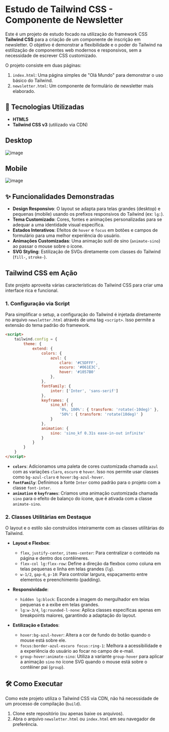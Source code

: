 # Estudo de Tailwind CSS - Componente de Newsletter

Este é um projeto de estudo focado na utilização do framework CSS **Tailwind CSS** para a criação de um componente de inscrição em newsletter. O objetivo é demonstrar a flexibilidade e o poder do Tailwind na estilização de componentes web modernos e responsivos, sem a necessidade de escrever CSS customizado.

O projeto consiste em duas páginas:
1.  `index.html`: Uma página simples de "Olá Mundo" para demonstrar o uso básico do Tailwind.
2.  `newsletter.html`: Um componente de formulário de newsletter mais elaborado.

## 🚀 Tecnologias Utilizadas

-   **HTML5**
-   **Tailwind CSS v3** (utilizado via CDN)

## Desktop
![image](https://user-images.githubusercontent.com/76708357/162736350-2c71a443-f157-42ec-8e3f-bd62d2889b39.png)

## Mobile
![image](https://user-images.githubusercontent.com/76708357/162736513-dc021074-a2e5-4a19-8715-23b8706a5638.png)


## ✨ Funcionalidades Demonstradas

-   **Design Responsivo**: O layout se adapta para telas grandes (desktop) e pequenas (mobile) usando os prefixos responsivos do Tailwind (ex: `lg:`).
-   **Tema Customizado**: Cores, fontes e animações personalizadas para se adequar a uma identidade visual específica.
-   **Estados Interativos**: Efeitos de `hover` e `focus` em botões e campos de formulário para uma melhor experiência do usuário.
-   **Animações Customizadas**: Uma animação sutil de sino (`animate-sino`) ao passar o mouse sobre o ícone.
-   **SVG Styling**: Estilização de SVGs diretamente com classes do Tailwind (`fill-`, `stroke-`).

##  Tailwind CSS em Ação

Este projeto aproveita várias características do Tailwind CSS para criar uma interface rica e funcional.

### 1. Configuração via Script

Para simplificar o setup, a configuração do Tailwind é injetada diretamente no arquivo `newsletter.html` através de uma tag `<script>`. Isso permite a extensão do tema padrão do framework.

```html
<script>
    tailwind.config = {
        theme: {
            extend: {
                colors: {
                    azul: {
                        claro: '#C5DFFF',
                        escuro: '#061E3C',
                        hover: '#1057B0'
                    },
                },
                fontFamily: {
                    inter: ['Inter', 'sans-serif']    
                },
                keyframes: {
                    sino_kf: {
                        '0%, 100%': { transform: 'rotate(-10deg)' },
                        '50%': { transform: 'rotate(10deg)' }
                    }
                },
                animation: {
                    sino: 'sino_kf 0.31s ease-in-out infinite'
                }
            }
        }
    }
</script>
```

-   **`colors`**: Adicionamos uma paleta de cores customizada chamada `azul` com as variações `claro`, `escuro` e `hover`. Isso nos permite usar classes como `bg-azul-claro` e `hover:bg-azul-hover`.
-   **`fontFamily`**: Definimos a fonte `Inter` como padrão para o projeto com a classe `font-inter`.
-   **`animation` e `keyframes`**: Criamos uma animação customizada chamada `sino` para o efeito de balanço do ícone, que é ativada com a classe `animate-sino`.

### 2. Classes Utilitárias em Destaque

O layout e o estilo são construídos inteiramente com as classes utilitárias do Tailwind.

-   **Layout e Flexbox**:
    -   `flex`, `justify-center`, `items-center`: Para centralizar o conteúdo na página e dentro dos contêineres.
    -   `flex-col lg:flex-row`: Define a direção da flexbox como coluna em telas pequenas e linha em telas grandes (`lg`).
    -   `w-1/2`, `gap-6`, `p-10`: Para controlar largura, espaçamento entre elementos e preenchimento (padding).

-   **Responsividade**:
    -   `hidden lg:block`: Esconde a imagem do mergulhador em telas pequenas e a exibe em telas grandes.
    -   `lg:w-3/4`, `lg:rounded-l-none`: Aplica classes específicas apenas em breakpoints maiores, garantindo a adaptação do layout.

-   **Estilização e Estados**:
    -   `hover:bg-azul-hover`: Altera a cor de fundo do botão quando o mouse está sobre ele.
    -   `focus:border-azul-escuro focus:ring-1`: Melhora a acessibilidade e a experiência do usuário ao focar no campo de e-mail.
    -   `group-hover:animate-sino`: Utiliza a variante `group-hover` para aplicar a animação `sino` no ícone SVG quando o mouse está sobre o contêiner pai (`group`).

## 🛠️ Como Executar

Como este projeto utiliza o Tailwind CSS via CDN, não há necessidade de um processo de compilação (`build`).

1.  Clone este repositório (ou apenas baixe os arquivos).
2.  Abra o arquivo `newsletter.html` ou `index.html` em seu navegador de preferência.


